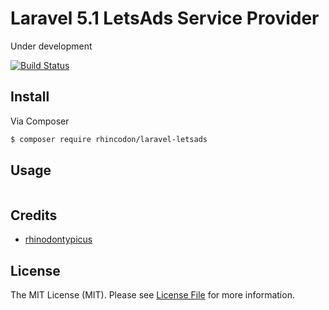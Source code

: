 # Laravel 5.1 LetsAds Service Provider

Under development

[![Build Status](https://travis-ci.org/Rhincodon/laravel-letsads.svg?branch=master)](https://travis-ci.org/Rhincodon/laravel-letsads)

## Install

Via Composer

``` bash
$ composer require rhincodon/laravel-letsads
```

## Usage

``` php

```

## Credits

- [rhinodontypicus](https://github.com/rhincodon)

## License

The MIT License (MIT). Please see [License File](LICENSE.md) for more information.